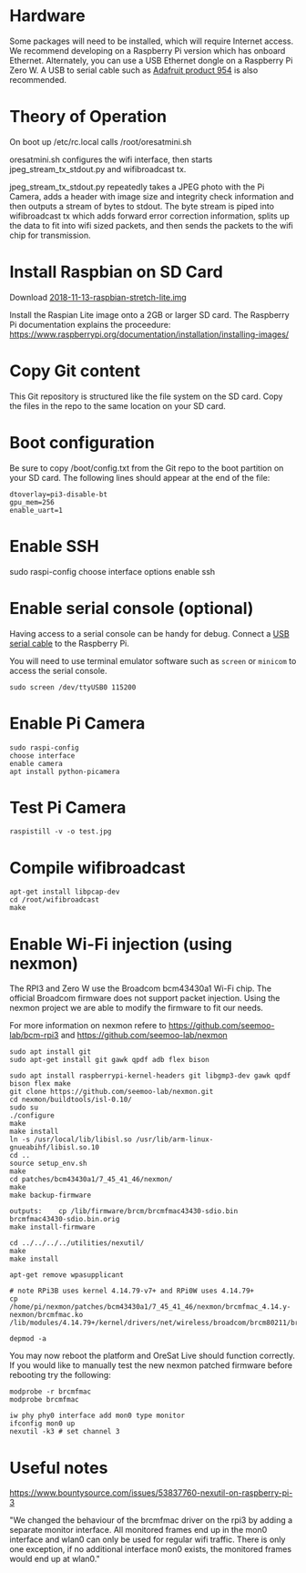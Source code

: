 # Hardware
Some packages will need to be installed, which will require Internet access.  We recommend developing on a Raspberry Pi version which has onboard Ethernet.
Alternately, you can use a USB Ethernet dongle on a Raspberry Pi Zero W.  A USB to serial cable such as [Adafruit product 954](https://www.adafruit.com/product/954) is also recommended.

# Theory of Operation
On boot up /etc/rc.local calls /root/oresatmini.sh

oresatmini.sh configures the wifi interface, then starts jpeg_stream_tx_stdout.py and wifibroadcast tx.

jpeg_stream_tx_stdout.py repeatedly takes a JPEG photo with the Pi Camera, adds a header with image size and integrity check information and then outputs a stream of bytes to stdout.  The byte stream is piped into wifibroadcast tx which adds forward error correction information, splits up the data to fit into wifi sized packets, and then sends the packets to the wifi chip for transmission.

# Install Raspbian on SD Card
Download [2018-11-13-raspbian-stretch-lite.img](https://downloads.raspberrypi.org/raspbian_lite/images/raspbian_lite-2018-11-15/2018-11-13-raspbian-stretch-lite.zip)

Install the Raspian Lite image onto a 2GB or larger SD card.  The Raspberry Pi documentation explains the proceedure:
https://www.raspberrypi.org/documentation/installation/installing-images/


# Copy Git content
This Git repository is structured like the file system on the SD card.  Copy the files in the repo to the same location on your SD card.


# Boot configuration
Be sure to copy /boot/config.txt from the Git repo to the boot partition on your SD card.  The following lines should appear at the end of the file: 
```
dtoverlay=pi3-disable-bt
gpu_mem=256
enable_uart=1
```


# Enable SSH
sudo raspi-config
choose interface options
enable ssh

# Enable serial console (optional)
Having access to a serial console can be handy for debug.  Connect a [USB serial cable](https://elinux.org/RPi_Serial_Connection) to the Raspberry Pi.

You will need to use terminal emulator software such as `screen` or `minicom` to access the serial console.

```
sudo screen /dev/ttyUSB0 115200
```


# Enable Pi Camera
```
sudo raspi-config
choose interface
enable camera
apt install python-picamera
```
# Test Pi Camera
```
raspistill -v -o test.jpg
```

# Compile wifibroadcast
```
apt-get install libpcap-dev
cd /root/wifibroadcast
make
```

# Enable Wi-Fi injection (using nexmon)
The RPI3 and Zero W use the Broadcom bcm43430a1 Wi-Fi chip.  The official Broadcom firmware does not support packet injection.  Using the nexmon project we are able to modify the firmware to fit our needs.

For more information on nexmon refere to https://github.com/seemoo-lab/bcm-rpi3 and https://github.com/seemoo-lab/nexmon

```
sudo apt install git
sudo apt-get install git gawk qpdf adb flex bison

sudo apt install raspberrypi-kernel-headers git libgmp3-dev gawk qpdf bison flex make
git clone https://github.com/seemoo-lab/nexmon.git
cd nexmon/buildtools/isl-0.10/
sudo su
./configure
make
make install
ln -s /usr/local/lib/libisl.so /usr/lib/arm-linux-gnueabihf/libisl.so.10
cd ..
source setup_env.sh
make
cd patches/bcm43430a1/7_45_41_46/nexmon/
make
make backup-firmware

outputs:	cp /lib/firmware/brcm/brcmfmac43430-sdio.bin brcmfmac43430-sdio.bin.orig
make install-firmware

cd ../../../../utilities/nexutil/
make
make install

apt-get remove wpasupplicant

# note RPi3B uses kernel 4.14.79-v7+ and RPi0W uses 4.14.79+
cp /home/pi/nexmon/patches/bcm43430a1/7_45_41_46/nexmon/brcmfmac_4.14.y-nexmon/brcmfmac.ko /lib/modules/4.14.79+/kernel/drivers/net/wireless/broadcom/brcm80211/brcmfmac/brcmfmac.ko

depmod -a
```


You may now reboot the platform and OreSat Live should function correctly.  If you would like to manually test the new nexmon patched firmware before rebooting try the following:
```
modprobe -r brcmfmac
modprobe brcmfmac

iw phy phy0 interface add mon0 type monitor
ifconfig mon0 up
nexutil -k3 # set channel 3
```


# Useful notes
https://www.bountysource.com/issues/53837760-nexutil-on-raspberry-pi-3

"We changed the behaviour of the brcmfmac driver on the rpi3 by adding a
separate monitor interface. All monitored frames end up in the mon0
interface and wlan0 can only be used for regular wifi traffic. There is
only one exception, if no additional interface mon0 exists, the monitored
frames would end up at wlan0."
